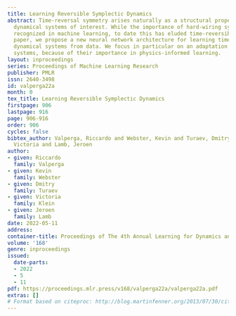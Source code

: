 ```yaml
---
title: Learning Reversible Symplectic Dynamics
abstract: Time-reversal symmetry arises naturally as a structural property in many
  dynamical systems of interest. While the importance of hard-wiring symmetry is increasingly
  recognized in machine learning, to date this has eluded time-reversibility. In this
  paper, we propose a new neural network architecture for learning time-reversible
  dynamical systems from data. We focus in particular on an adaptation to symplectic
  systems, because of their importance in physics-informed learning.
layout: inproceedings
series: Proceedings of Machine Learning Research
publisher: PMLR
issn: 2640-3498
id: valperga22a
month: 0
tex_title: Learning Reversible Symplectic Dynamics
firstpage: 906
lastpage: 916
page: 906-916
order: 906
cycles: false
bibtex_author: Valperga, Riccardo and Webster, Kevin and Turaev, Dmitry and Klein,
  Victoria and Lamb, Jeroen
author:
- given: Riccardo
  family: Valperga
- given: Kevin
  family: Webster
- given: Dmitry
  family: Turaev
- given: Victoria
  family: Klein
- given: Jeroen
  family: Lamb
date: 2022-05-11
address:
container-title: Proceedings of The 4th Annual Learning for Dynamics and Control Conference
volume: '168'
genre: inproceedings
issued:
  date-parts:
  - 2022
  - 5
  - 11
pdf: https://proceedings.mlr.press/v168/valperga22a/valperga22a.pdf
extras: []
# Format based on citeproc: http://blog.martinfenner.org/2013/07/30/citeproc-yaml-for-bibliographies/
---
```


